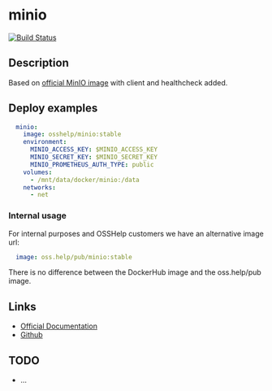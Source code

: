 # minio

[![Build Status](https://drone.osshelp.ru/api/badges/docker/minio/status.svg)](https://drone.osshelp.ru/docker/minio)

## Description

Based on [official MinIO image](https://hub.docker.com/r/minio/minio/) with client and healthcheck added.

## Deploy examples

``` yaml
  minio:
    image: osshelp/minio:stable
    environment:
      MINIO_ACCESS_KEY: $MINIO_ACCESS_KEY
      MINIO_SECRET_KEY: $MINIO_SECRET_KEY
      MINIO_PROMETHEUS_AUTH_TYPE: public
    volumes:
      - /mnt/data/docker/minio:/data
    networks:
      - net
```

### Internal usage

For internal purposes and OSSHelp customers we have an alternative image url:

``` yaml
  image: oss.help/pub/minio:stable
```

There is no difference between the DockerHub image and the oss.help/pub image.

## Links

- [Official Documentation](https://docs.min.io/docs/minio-quickstart-guide.html)
- [Github](https://github.com/minio/minio)

## TODO

- ...

